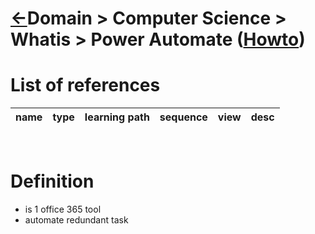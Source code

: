 <head><link rel="stylesheet" href="../../md.css"/><script src="../../md.js"></script></head>

[//]: #(Reference)
[Repo_Readme]:    ../README.md

[Item_Howto]:     ./howto/powerauto_howto.md

[Object_List]:       ./list/object_list.md
[Reference_List]:    ./list/reference_list.md

# [&larr;][Repo_Readme]Domain > Computer Science > Whatis > Power Automate ([Howto][Item_Howto])
# List of references
|name|type|learning path|sequence|view|desc|
|-|-|-|-|-|-|
<br>



# Definition
- is 1 office 365 tool
- automate redundant task